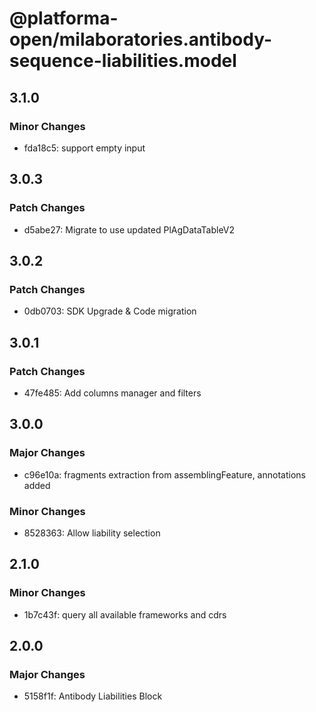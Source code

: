 # @platforma-open/milaboratories.antibody-sequence-liabilities.model

## 3.1.0

### Minor Changes

- fda18c5: support empty input

## 3.0.3

### Patch Changes

- d5abe27: Migrate to use updated PlAgDataTableV2

## 3.0.2

### Patch Changes

- 0db0703: SDK Upgrade & Code migration

## 3.0.1

### Patch Changes

- 47fe485: Add columns manager and filters

## 3.0.0

### Major Changes

- c96e10a: fragments extraction from assemblingFeature, annotations added

### Minor Changes

- 8528363: Allow liability selection

## 2.1.0

### Minor Changes

- 1b7c43f: query all available frameworks and cdrs

## 2.0.0

### Major Changes

- 5158f1f: Antibody Liabilities Block
